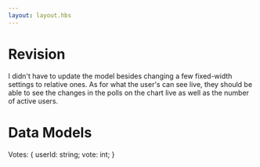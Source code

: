 ```yaml
---
layout: layout.hbs
---
```


# Revision
I didn't have to update the model besides changing a few fixed-width settings to relative ones. As for what the user's can see live, they should be able to see the changes in the polls on the chart live as well as the number of active users.

# Data Models
Votes: { userId: string; vote: int; }